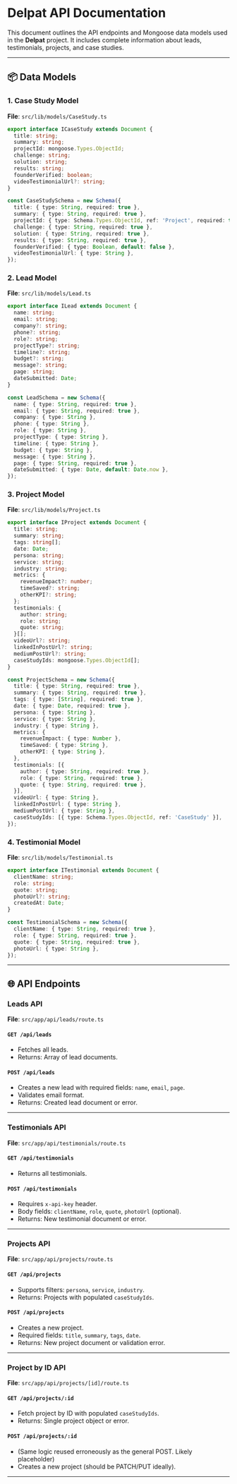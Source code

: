 # Delpat API Documentation

This document outlines the API endpoints and Mongoose data models used in the **Delpat** project. It includes complete information about leads, testimonials, projects, and case studies.

---

## 📦 Data Models

### 1. Case Study Model

**File**: `src/lib/models/CaseStudy.ts`

```ts
export interface ICaseStudy extends Document {
  title: string;
  summary: string;
  projectId: mongoose.Types.ObjectId;
  challenge: string;
  solution: string;
  results: string;
  founderVerified: boolean;
  videoTestimonialUrl?: string;
}

const CaseStudySchema = new Schema({
  title: { type: String, required: true },
  summary: { type: String, required: true },
  projectId: { type: Schema.Types.ObjectId, ref: 'Project', required: true },
  challenge: { type: String, required: true },
  solution: { type: String, required: true },
  results: { type: String, required: true },
  founderVerified: { type: Boolean, default: false },
  videoTestimonialUrl: { type: String },
});
```

### 2. Lead Model

**File**: `src/lib/models/Lead.ts`

```ts
export interface ILead extends Document {
  name: string;
  email: string;
  company?: string;
  phone?: string;
  role?: string;
  projectType?: string;
  timeline?: string;
  budget?: string;
  message?: string;
  page: string;
  dateSubmitted: Date;
}

const LeadSchema = new Schema({
  name: { type: String, required: true },
  email: { type: String, required: true },
  company: { type: String },
  phone: { type: String },
  role: { type: String },
  projectType: { type: String },
  timeline: { type: String },
  budget: { type: String },
  message: { type: String },
  page: { type: String, required: true },
  dateSubmitted: { type: Date, default: Date.now },
});
```

### 3. Project Model

**File**: `src/lib/models/Project.ts`

```ts
export interface IProject extends Document {
  title: string;
  summary: string;
  tags: string[];
  date: Date;
  persona: string;
  service: string;
  industry: string;
  metrics: {
    revenueImpact?: number;
    timeSaved?: string;
    otherKPI?: string;
  };
  testimonials: {
    author: string;
    role: string;
    quote: string;
  }[];
  videoUrl?: string;
  linkedInPostUrl?: string;
  mediumPostUrl?: string;
  caseStudyIds: mongoose.Types.ObjectId[];
}

const ProjectSchema = new Schema({
  title: { type: String, required: true },
  summary: { type: String, required: true },
  tags: { type: [String], required: true },
  date: { type: Date, required: true },
  persona: { type: String },
  service: { type: String },
  industry: { type: String },
  metrics: {
    revenueImpact: { type: Number },
    timeSaved: { type: String },
    otherKPI: { type: String },
  },
  testimonials: [{
    author: { type: String, required: true },
    role: { type: String, required: true },
    quote: { type: String, required: true },
  }],
  videoUrl: { type: String },
  linkedInPostUrl: { type: String },
  mediumPostUrl: { type: String },
  caseStudyIds: [{ type: Schema.Types.ObjectId, ref: 'CaseStudy' }],
});
```

### 4. Testimonial Model

**File**: `src/lib/models/Testimonial.ts`

```ts
export interface ITestimonial extends Document {
  clientName: string;
  role: string;
  quote: string;
  photoUrl?: string;
  createdAt: Date;
}

const TestimonialSchema = new Schema({
  clientName: { type: String, required: true },
  role: { type: String, required: true },
  quote: { type: String, required: true },
  photoUrl: { type: String },
});
```

---

## 🌐 API Endpoints

### Leads API

**File**: `src/app/api/leads/route.ts`

#### `GET /api/leads`

* Fetches all leads.
* Returns: Array of lead documents.

#### `POST /api/leads`

* Creates a new lead with required fields: `name`, `email`, `page`.
* Validates email format.
* Returns: Created lead document or error.

---

### Testimonials API

**File**: `src/app/api/testimonials/route.ts`

#### `GET /api/testimonials`

* Returns all testimonials.

#### `POST /api/testimonials`

* Requires `x-api-key` header.
* Body fields: `clientName`, `role`, `quote`, `photoUrl` (optional).
* Returns: New testimonial document or error.

---

### Projects API

**File**: `src/app/api/projects/route.ts`

#### `GET /api/projects`

* Supports filters: `persona`, `service`, `industry`.
* Returns: Projects with populated `caseStudyIds`.

#### `POST /api/projects`

* Creates a new project.
* Required fields: `title`, `summary`, `tags`, `date`.
* Returns: New project document or validation error.

---

### Project by ID API

**File**: `src/app/api/projects/[id]/route.ts`

#### `GET /api/projects/:id`

* Fetch project by ID with populated `caseStudyIds`.
* Returns: Single project object or error.

#### `POST /api/projects/:id`

* (Same logic reused erroneously as the general POST. Likely placeholder)
* Creates a new project (should be PATCH/PUT ideally).

---
